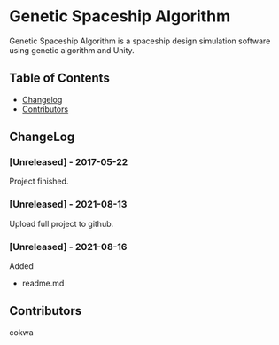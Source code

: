 # Genetic Spaceship Algorithm
Genetic Spaceship Algorithm is a spaceship design simulation software using genetic algorithm and Unity.

## Table of Contents
- [Changelog](#Changelog)
- [Contributors](#Contributors)

## ChangeLog
### [Unreleased] - 2017-05-22
Project finished.
### [Unreleased] - 2021-08-13
Upload full project to github.
### [Unreleased] - 2021-08-16
Added
- readme.md

## Contributors
cokwa
